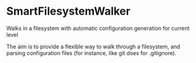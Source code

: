 # SmartFilesystemWalker
Walks in a filesystem with automatic configuration generation for current level

The aim is to provide a flexible way to walk through a filesystem, and parsing configuration files (for instance, like git does for .gitignore).
